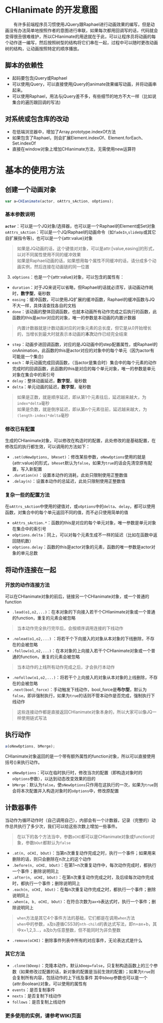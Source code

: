 # CHIanimate 的开发意图
　　有许多前端程序员习惯使用JQuery跟Raphael进行动画效果的编写，但是动画没有办法简单地按照作者的意图进行串联，如果每次都用回调写的话，代码就会变得很丑很难维护，所以CHIanimate的用途就在于此，可以让程序员将动画的每个动作逐一编写，然后按照树型的结构将它们串在一起，过程中可以随时更改动画树的结构，让动画按照特定的顺序播放。

## 脚本的依赖性
* 起码要包含jQuery或Raphael
* 可以使用jQuery，可以直接使用jQuery的animate效果编写动画，并将动画串起来。
* 可以使用Raphael，用法与jQuery差不多，有些细节的地方不大一样（比如说集合的遍历跟回调的写法)  

## 对系统或包含库的改动
* 在低端浏览器中，增加了Array.prototype.indexOf方法
* 如果包含了Raphael，则会扩展Element.indexOf、Element.forEach、Set.indexOf
* 直接在window对象上增加CHIanimate方法，无需使用new运算符

# 基本的使用方法
## 创建一个动画对象
```javascript
var a=CHIanimate(actor, oAttrs_sAction, oOptions);
```
### 基本参数说明
**`actor`**：可以是一个JQ对象/选择器，也可以是一个Raphael的Element或Set对象  
`oAttrs_sAction`：可以是一个JQ/Raphael的动画命令（如`fadeIn`,`slideUp`或其它自扩展指令等)，也可以是一个{attr:value}对象  

> 如果是JQ动画的话，这个键值对对象，可以是attr:[value,easing]的形式，以对不同属性使用不同的缓冲效果  
> 如果是Raphael动画的话，如果想用每个属性不同缓冲的话，请分成多个动画实例，然后连接在动画链的同一位置  

3. `oOptions`：也是一个{attr:value}对象，可以包含的属性有：  
* `duration`：对于JQ来说可以省略，但Raphael的话就必须写，该动画动作耗时，**数字型**，毫秒数
* `easing`：缓冲函数，可以使用JQ扩展的缓冲函数，Raphael的缓冲函数与JQ不大一样，具体请查找各自的文档
* `done`：该动画的整体回调函数，也就本动画所有动作完成之后执行的函数，此函数的this是actor对应的对象，唯一的参数是本动画的内置计数器

>内置计数器就是计数动画对应的对象元素的总长度，但它是从0开始增长的，当增长到最大时就表示本动画的**本次**动作已经完全结束  

* `step`：动画步进回调函数，对应的是JQ动画中的step配置属性，或Raphael的onAnimation，此函数的this是actor对应的对象中的每个单元（因为actor有可能是一个集合)
* `each`：单元动画完成回调函数，（当actor是集合时）集合中的每个元素的动作完成时的回调函数，此函数的this是对应的每个单元对象，唯一的参数是单元对象在集合中的索引号
* `delay`：整体动画延迟，**数字型**，毫秒数
* `delta`：单元动画的延迟，**数字型**，毫秒数

> 如果是正数，就是顺序延迟，即从第1个元素往后，延迟越来越大，为`index*delta`毫秒  
> 如果是负数，就是倒序延迟，即从第n个元素往前，延迟越来越大，为`(length-index)*delta`毫秒

### 修改已有配置
生成的CHIanimate对象，可以修改在构造时的配置，此处修改的是基础配置，在修改后的执行都生效，可以调用的方法如下：  
* `.set(oNewOptions, bReset)`：修改某些参数，`oNewOptions`使用的就是{attr:value}的形式，`bReset`默认为`false`，如果为`true`的话会先清空原有配置，写入新配置
* `.duration(n)`：设置本动作的消耗，此处只限制使用正整数值
* `.delay(n)`：设置本动作的总延迟，此处只限制使用正整数值

### 复杂一些的配置方法
在`oAttrs_sAction`中使用的键值对，或`oOptions`中的`delta`、`delay`，都可以使用函数，对集合中的每个单元返回不同的值，而不必只使用简单的值  
* `oAttrs_sAction.*`：函数的this是对应的每个单元对象，唯一参数是单元对象在集合中的索引号
* `oOptions.delta`：同上，可以对每个元素生成不一样的延迟（比如在函数中返回随机数）
* `oOptions.delay`：函数的this是actor对象的元素，函数的唯一参数是actor对象的单元总数

## 将动作连接在一起
### 开放的动作连接方法
可以在CHIanimate对象的前后，链接另一个CHIanimate对象，或一个普通的function
* `.lead(o1,o2,...)`：在本对象的下向接入若干个CHIanimate对象或一个普通的function，重复的元素会被忽略
> 当本动作完全执行完毕后，会按顺序调用连接的下线动作  
* `.nolead(o1,o2,...)` ：将若干个下向接入的对象从本对象的下线删除，不存在的会被忽略
* `.follow(o1,o2,...)`：在本对象的上向接入若干个CHIanimate对象或一个普通的function，重复的元素会被忽略
> 当本动作的上线所有动作完成之后，才会执行本动作  
* `.nofollow(o1,o2,...)`：将若干个上向接入的对象从本对象的上线删除，不存在的会被忽略
* `.next(bool_force)`：手动触发下线动作，bool_force是**布尔型**，默认为`false`，即非强制执行，如果为`true`的话则不管本动作是否完成，强制执行下线动作
> 这些连接动作都是直接返回CHIanimate对象本身的，所以大家可以像JQ一样使用链式写法

## 执行动作
```javascript
a(oNewOptions, bMerge);
```
CHIanimate对象返回的是一个带有额外属性的function对象，所以可以直接使用括号()来执行动作。  
* `oNewOptions`：可以在临时执行时，修改当次的配置（即构造对象时的`oOptions`参数），以达到动态改变效果的目的  
* `bMerge`：默认为`false`，使`oNewOptions`只作用在这执行的一次，如果为`true`则会将本次配置并入构造对象时的`oOptions`中，修改原配置  

## 计数器事件
当动作为循环动作时（自己调用自己），内部会有一个计数器，记录（完整的）动作总共执行了多少次，我们可以给这些次数上增加一些事件。  

> 在以下的各个方法当中，参数`oCHI`都可以是CHIanimate对象或function对象，参数`bOut`都默认为`false`  

* `.at(n, oCHI, bOut)`：当第n次重复动作完成之时，执行一个事件；如果用来删除的话，则只会删除在n次上的这个动作
* `.before(n, oCHI, bOut)`：在第1~n次重复动作中，每次动作完成时，都执行一个事件；删除说明同上
* `.after(n, oCHI, bOut)`：在第n次重复动作完成之时，及后续每次动作完成时，都执行一个事件；删除说明同上
* `.each(n, oCHI, bOut)`：在每n次重复动作完成之时，都执行一个事件；删除说明同上
* `.when(a, b, oCHI, bOut)`：在符合次数为`ax+b`表达式时，执行一个事件；删除说明同上

> `when`方法是其它4个事件方法的基础，它们都是在调用`when`方法  
> `when`中的参数，`a`及`b`遵循CSS3的`nth-child`的表达式写法，即n=ax+b，其中x=1,2,3...，a及b为任意整数，但不能同时为非负整数  

* `.remove(oCHI)`：删除事件列表中所有的对应事件，无论表达式是什么

### 其它方法
* `.clone(bDeep)`：克隆本动作，默认`bDeep=false`，只复制构造函数上的三个参数（如果修改过配置的话，新对象的配置是当前生效的配置）；如果为`true`则会复制所有内容，包括动作的上下线及事件
其中`bDeep`参数也可以是一个{attr:Boolean}对象，可以使用的属性有	 
* `events`：是否复制事件  
* `nexts`：是否复制下线动作
* `follows`：是否复制上线动作

### 更多使用的实例，请参考WIKI页面 
